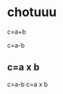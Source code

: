 # chotuuu
c=a+b

c=a-b

c=a x b
---------------------------------------------------------
c=a-b
c=a x b
